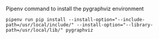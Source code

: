 Pipenv command to install the pygraphviz environment
```
pipenv run pip install --install-option="--include-path=/usr/local/include/" --install-option="--library-path=/usr/local/lib/" pygraphviz
```